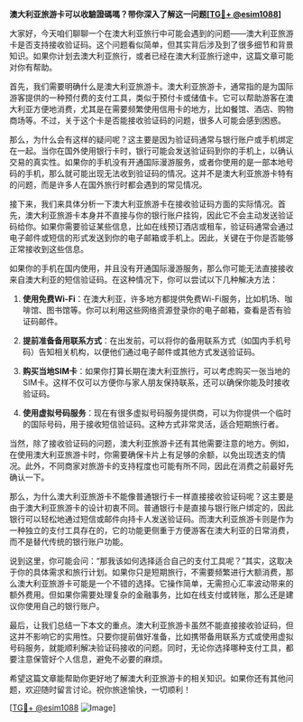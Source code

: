 **澳大利亚旅游卡可以收驗證碼嗎？带你深入了解这一问题[[TG💪+ @esim1088](https://t.me/s/esim1088)]**

大家好，今天咱们聊聊一个在澳大利亚旅行中可能会遇到的问题——澳大利亚旅游卡是否支持接收验证码。这个问题看似简单，但其实背后涉及到了很多细节和背景知识。如果你计划去澳大利亚旅行，或者已经在澳大利亚旅行途中，这篇文章可能对你有帮助。

首先，我们需要明确什么是澳大利亚旅游卡。澳大利亚旅游卡，通常指的是为国际游客提供的一种预付费的支付工具，类似于预付卡或储值卡。它可以帮助游客在澳大利亚方便地消费，尤其是在需要频繁使用信用卡的地方，比如餐馆、酒店、购物商场等。不过，关于这个卡是否能接收验证码的问题，很多人可能会感到困惑。

那么，为什么会有这样的疑问呢？这主要是因为验证码通常与银行账户或手机绑定在一起。当你在国外使用银行卡时，银行可能会发送验证码到你的手机上，以确认交易的真实性。如果你的手机没有开通国际漫游服务，或者你使用的是一部本地号码的手机，那么就可能出现无法收到验证码的情况。这并不是澳大利亚旅游卡特有的问题，而是许多人在国外旅行时都会遇到的常见情况。

接下来，我们来具体分析一下澳大利亚旅游卡在接收验证码方面的实际情况。首先，澳大利亚旅游卡本身并不直接与你的银行账户挂钩，因此它不会主动发送验证码给你。如果你需要验证某些信息，比如在线预订酒店或租车，验证码通常会通过电子邮件或短信的形式发送到你的电子邮箱或手机上。因此，关键在于你是否能够正常接收到这些信息。

如果你的手机在国内使用，并且没有开通国际漫游服务，那么你可能无法直接接收来自澳大利亚的短信验证码。在这种情况下，你可以尝试以下几种解决方法：

1. **使用免费Wi-Fi**：在澳大利亚，许多地方都提供免费Wi-Fi服务，比如机场、咖啡馆、图书馆等。你可以利用这些网络资源登录你的电子邮箱，查看是否有验证码邮件。

2. **提前准备备用联系方式**：在出发前，可以将你的备用联系方式（如国内手机号码）告知相关机构，以便他们通过电子邮件或其他方式发送验证码。

3. **购买当地SIM卡**：如果你打算长期在澳大利亚旅行，可以考虑购买一张当地的SIM卡。这样不仅可以方便你与家人朋友保持联系，还可以确保你能及时接收验证码。

4. **使用虚拟号码服务**：现在有很多虚拟号码服务提供商，可以为你提供一个临时的国际号码，用于接收短信验证码。这种方式非常灵活，适合短期旅行者。

当然，除了接收验证码的问题，澳大利亚旅游卡还有其他需要注意的地方。例如，在使用澳大利亚旅游卡时，你需要确保卡片上有足够的余额，以免出现透支的情况。此外，不同商家对旅游卡的支持程度也可能有所不同，因此在消费之前最好先确认一下。

那么，为什么澳大利亚旅游卡不能像普通银行卡一样直接接收验证码呢？这主要是由于澳大利亚旅游卡的设计初衷不同。普通银行卡是直接与银行账户绑定的，因此银行可以轻松地通过短信或邮件向持卡人发送验证码。而澳大利亚旅游卡则是作为一种独立的支付工具存在的，它的功能更侧重于方便游客在澳大利亚的日常消费，而不是替代传统的银行账户功能。

说到这里，你可能会问：“那我该如何选择适合自己的支付工具呢？”其实，这取决于你的具体需求和旅行计划。如果你只是短期旅行，不需要频繁进行大额消费，那么澳大利亚旅游卡可能是一个不错的选择。它操作简单，无需担心汇率波动带来的额外费用。但如果你需要处理复杂的金融事务，比如在线支付或转账，那么还是建议你使用自己的银行账户。

最后，让我们总结一下本文的重点。澳大利亚旅游卡虽然不能直接接收验证码，但这并不影响它的实用性。只要你提前做好准备，比如携带备用联系方式或使用虚拟号码服务，就能顺利解决验证码接收的问题。同时，无论你选择哪种支付工具，都要注意保管好个人信息，避免不必要的麻烦。

希望这篇文章能帮助你更好地了解澳大利亚旅游卡的相关知识。如果你还有其他问题，欢迎随时留言讨论。祝你旅途愉快，一切顺利！

[[TG💪+ @esim1088](https://t.me/s/esim1088) ![Image](https://i.postimg.cc/4NQfJmqS/Snipaste-2025-05-13-00-14-12.png)]